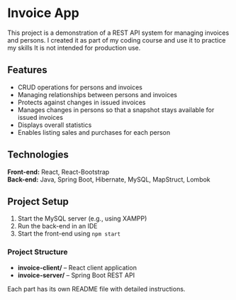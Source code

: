# Invoice App

This project is a demonstration of a REST API system for managing invoices and persons. 
I created it as part of my coding course and use it to practice my skills
It is not intended for production use.

## Features
- CRUD operations for persons and invoices
- Managing relationships between persons and invoices
- Protects against changes in issued invoices
- Manages changes in persons so that a snapshot stays available for issued invoices
- Displays overall statistics
- Enables listing sales and purchases for each person

## Technologies
**Front-end:** React, React-Bootstrap  
**Back-end:** Java, Spring Boot, Hibernate, MySQL, MapStruct, Lombok  

## Project Setup
1. Start the MySQL server (e.g., using XAMPP)
2. Run the back-end in an IDE
3. Start the front-end using `npm start`

### Project Structure
- **invoice-client/** – React client application
- **invoice-server/** – Spring Boot REST API

Each part has its own README file with detailed instructions.